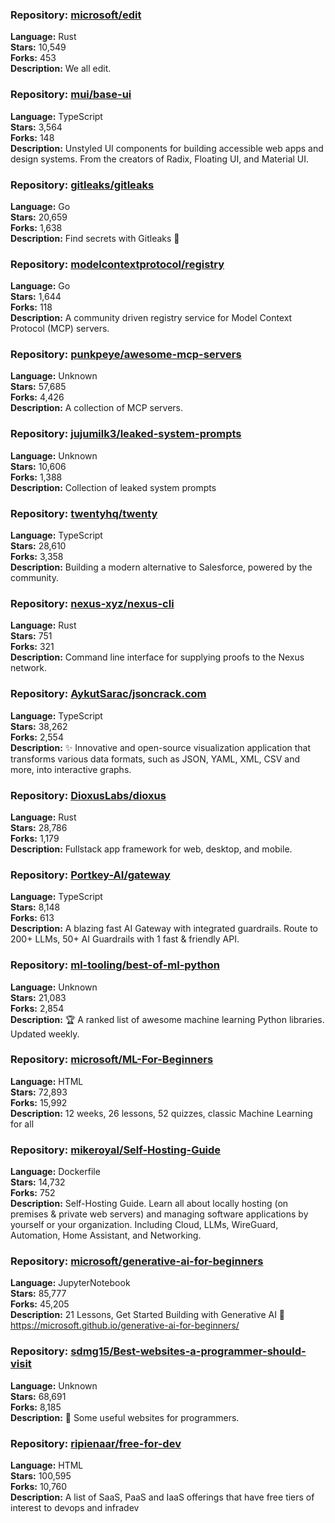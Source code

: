 ### **Repository:** [microsoft/edit](https://github.com/microsoft/edit)

**Language:** Rust  
**Stars:** 10,549  
**Forks:** 453  
**Description:** We all edit.

### **Repository:** [mui/base-ui](https://github.com/mui/base-ui)

**Language:** TypeScript  
**Stars:** 3,564  
**Forks:** 148  
**Description:** Unstyled UI components for building accessible web apps and design systems. From the creators of Radix, Floating UI, and Material UI.

### **Repository:** [gitleaks/gitleaks](https://github.com/gitleaks/gitleaks)

**Language:** Go  
**Stars:** 20,659  
**Forks:** 1,638  
**Description:** Find secrets with Gitleaks 🔑

### **Repository:** [modelcontextprotocol/registry](https://github.com/modelcontextprotocol/registry)

**Language:** Go  
**Stars:** 1,644  
**Forks:** 118  
**Description:** A community driven registry service for Model Context Protocol (MCP) servers.

### **Repository:** [punkpeye/awesome-mcp-servers](https://github.com/punkpeye/awesome-mcp-servers)

**Language:** Unknown  
**Stars:** 57,685  
**Forks:** 4,426  
**Description:** A collection of MCP servers.

### **Repository:** [jujumilk3/leaked-system-prompts](https://github.com/jujumilk3/leaked-system-prompts)

**Language:** Unknown  
**Stars:** 10,606  
**Forks:** 1,388  
**Description:** Collection of leaked system prompts

### **Repository:** [twentyhq/twenty](https://github.com/twentyhq/twenty)

**Language:** TypeScript  
**Stars:** 28,610  
**Forks:** 3,358  
**Description:** Building a modern alternative to Salesforce, powered by the community.

### **Repository:** [nexus-xyz/nexus-cli](https://github.com/nexus-xyz/nexus-cli)

**Language:** Rust  
**Stars:** 751  
**Forks:** 321  
**Description:** Command line interface for supplying proofs to the Nexus network.

### **Repository:** [AykutSarac/jsoncrack.com](https://github.com/AykutSarac/jsoncrack.com)

**Language:** TypeScript  
**Stars:** 38,262  
**Forks:** 2,554  
**Description:** ✨ Innovative and open-source visualization application that transforms various data formats, such as JSON, YAML, XML, CSV and more, into interactive graphs.

### **Repository:** [DioxusLabs/dioxus](https://github.com/DioxusLabs/dioxus)

**Language:** Rust  
**Stars:** 28,786  
**Forks:** 1,179  
**Description:** Fullstack app framework for web, desktop, and mobile.

### **Repository:** [Portkey-AI/gateway](https://github.com/Portkey-AI/gateway)

**Language:** TypeScript  
**Stars:** 8,148  
**Forks:** 613  
**Description:** A blazing fast AI Gateway with integrated guardrails. Route to 200+ LLMs, 50+ AI Guardrails with 1 fast & friendly API.

### **Repository:** [ml-tooling/best-of-ml-python](https://github.com/ml-tooling/best-of-ml-python)

**Language:** Unknown  
**Stars:** 21,083  
**Forks:** 2,854  
**Description:** 🏆 A ranked list of awesome machine learning Python libraries. Updated weekly.

### **Repository:** [microsoft/ML-For-Beginners](https://github.com/microsoft/ML-For-Beginners)

**Language:** HTML  
**Stars:** 72,893  
**Forks:** 15,992  
**Description:** 12 weeks, 26 lessons, 52 quizzes, classic Machine Learning for all

### **Repository:** [mikeroyal/Self-Hosting-Guide](https://github.com/mikeroyal/Self-Hosting-Guide)

**Language:** Dockerfile  
**Stars:** 14,732  
**Forks:** 752  
**Description:** Self-Hosting Guide. Learn all about locally hosting (on premises & private web servers) and managing software applications by yourself or your organization. Including Cloud, LLMs, WireGuard, Automation, Home Assistant, and Networking.

### **Repository:** [microsoft/generative-ai-for-beginners](https://github.com/microsoft/generative-ai-for-beginners)

**Language:** JupyterNotebook  
**Stars:** 85,777  
**Forks:** 45,205  
**Description:** 21 Lessons, Get Started Building with Generative AI 🔗 https://microsoft.github.io/generative-ai-for-beginners/

### **Repository:** [sdmg15/Best-websites-a-programmer-should-visit](https://github.com/sdmg15/Best-websites-a-programmer-should-visit)

**Language:** Unknown  
**Stars:** 68,691  
**Forks:** 8,185  
**Description:** 🔗 Some useful websites for programmers.

### **Repository:** [ripienaar/free-for-dev](https://github.com/ripienaar/free-for-dev)

**Language:** HTML  
**Stars:** 100,595  
**Forks:** 10,760  
**Description:** A list of SaaS, PaaS and IaaS offerings that have free tiers of interest to devops and infradev

